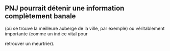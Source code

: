 ## PNJ pourrait détenir une information complètement banale

(où se trouve la meilleure auberge de la ville, par exemple)
ou véritablement importante (comme un indice vital pour

retrouver un meurtrier).
